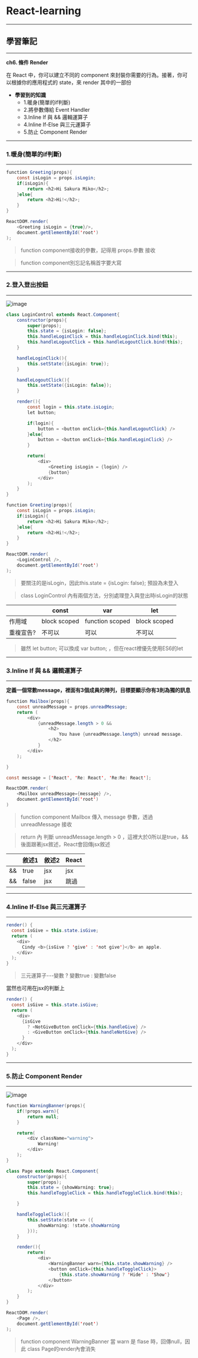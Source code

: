 # React-learning

***
## 學習筆記
***

**ch6. 條件 Render**

在 React 中，你可以建立不同的 component 來封裝你需要的行為。接著，你可以根據你的應用程式的 state，來 render 其中的一部份

* **學習到的知識**
  * 1.暖身(簡單的if判斷)
  * 2.將參數傳給 Event Handler
  * 3.Inline If 與 && 邏輯運算子
  * 4.Inline If-Else 與三元運算子
  * 5.防止 Component Render
  

***
### 1.暖身(簡單的if判斷)
***

```java
function Greeting(props){
	const isLogin = props.isLogin;
	if(isLogin){
		return <h2>Hi Sakura Miko</h2>;
	}else{
		return <h2>Hi!</h2>;
	}
}

ReactDOM.render(
	<Greeting isLogin = {true}/>,
	document.getElementById('root')
);

```

> function component接收的參數，記得用 props.參數 接收

> function component別忘記名稱首字要大寫

***
### 2.登入登出按鈕
***

![image](https://github.com/JohnnyOfSnow/react-base/blob/master/ch06/login_logout.jpg)

```java
class LoginControl extends React.Component{
	constructor(props){
		super(props);
		this.state = {isLogin: false};
		this.handleLoginClick = this.handleLoginClick.bind(this);
		this.handleLogoutClick = this.handleLogoutClick.bind(this);
	}

	handleLoginClick(){
		this.setState({isLogin: true});
	}

	handleLogoutClick(){
		this.setState({isLogin: false});
	}

	render(){
		const login = this.state.isLogin;
		let button;

		if(login){
			button = <button onClick={this.handleLogoutClick} />
		}else{
			button = <button onClick={this.handleLoginClick} />
		}

		return(
			<div>
				<Greeting isLogin = {login} />
				{button}
			</div>
		);
	}
}

function Greeting(props){
	const isLogin = props.isLogin;
	if(isLogin){
		return <h2>Hi Sakura Miko</h2>;
	}else{
		return <h2>Hi!</h2>;
	}
}

ReactDOM.render(
	<LoginControl />,
	document.getElementById('root')
);
```

> 要關注的是isLogin，因此this.state = {isLogin: false}; 預設為未登入

> class LoginControl 內有兩個方法，分別處理登入與登出時isLogin的狀態

|   | const | var | let |
|---|---|---|---|
| 作用域 | block scoped | function scoped | block scoped |
| 重複宣告? | 不可以 | 可以 | 不可以 |

> 雖然 let button; 可以換成 var button; ，但在react裡優先使用ES6的let


***
### 3.Inline If 與 && 邏輯運算子
***

**定義一個常數message，裡面有3個成員的陣列，目標要顯示你有3則為獨的訊息**

```java
function Mailbox(props){
	const unreadMessage = props.unreadMessage;
	return (
		<div>
			{unreadMessage.length > 0 && 
				<h2>
					You have {unreadMessage.length} unread message.
				</h2>
			}
		</div>
	);

}

const message = ['React', 'Re: React', 'Re:Re: React'];

ReactDOM.render(
	<Mailbox unreadMessage={message} />,
	document.getElementById('root')
)

```

> function component Mailbox 傳入 message 參數，透過 unreadMessage 接收

> return 內 判斷 unreadMessage.length > 0 ，這裡大於0所以是true，&&後面跟著jsx敘述，React會回傳jsx敘述

|   | 敘述1 | 敘述2 | React |
|---|---|---|---|
| && | true | jsx | jsx | 
| && | false | jsx | 跳過 |

***
### 4.Inline If-Else 與三元運算子
***

```java
render() {
  const isGive = this.state.isGive;
  return (
    <div>
      Cindy <b>{isGive ? 'give' : 'not give'}</b> an apple.
    </div>
  );
}
```

> 三元運算子---變數 ? 變數true : 變數false

當然也可用在jsx的判斷上

```java
render() {
  const isGive = this.state.isGive;
  return (
    <div>
      {isGive
        ? <NotGiveButton onClick={this.handleGive} />
        : <GiveButton onClick={this.handleNotGive} />
      }
    </div>
  );
}
```

***
### 5.防止 Component Render
***

![image](https://github.com/JohnnyOfSnow/react-base/blob/master/ch06/avoidCR.jpg)

```java
function WarningBanner(props){
	if(!props.warn){
		return null;
	}

	return(
		<div className="warning">
			Warning!
		</div>
	);
}

class Page extends React.Component{
	constructor(props){
		super(props);
		this.state = {showWarning: true};
		this.handleToggleClick = this.handleToggleClick.bind(this);

	}

	handleToggleClick(){
		this.setState(state => ({
			showWarning: !state.showWarning
		}));
	}

	render(){
		return(
			<div>
				<WarningBanner warn={this.state.showWarning} />
				<button onClick={this.handleToggleClick}>
					{this.state.showWarning ? 'Hide' : 'Show'}
				</button>
			</div>
		);
	}
}

ReactDOM.render(
	<Page />,
	document.getElementById('root')
);
```

> function component WarningBanner 當 warn 是 flase 時，回傳null，因此 class Page的render內<WarningBanner warn={this.state.showWarning} />會消失
